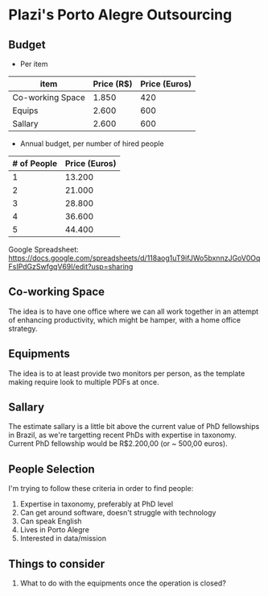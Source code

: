 # Plazi's Porto Alegre Outsourcing

## Budget 

* Per item

| item | Price (R$) | Price (Euros) |
| --- | --- | --- |
| Co-working Space | 1.850 | 420 |
| Equips | 2.600 | 600 |
| Sallary | 2.600 | 600 |

* Annual budget, per number of hired people

| # of People | Price (Euros) |
| --- | --- |
| 1 | 13.200 |
| 2 | 21.000 |
| 3 | 28.800 |
| 4 | 36.600 |
| 5 | 44.400 |

Google Spreadsheet: https://docs.google.com/spreadsheets/d/118aog1uT9ifJWo5bxnnzJGoV0OqFsIPdGzSwfgqV69I/edit?usp=sharing

## Co-working Space

The idea is to have one office where we can all work together in an attempt of enhancing productivity, which might be hamper, with a home office strategy.

## Equipments

The idea is to at least provide two monitors per person, as the template making require look to multiple PDFs at once. 

## Sallary

The estimate sallary is a little bit above the current value of PhD fellowships in Brazil, as we're targetting recent PhDs with expertise in taxonomy. Current PhD fellowship would be R$2.200,00 (or ~ 500,00 euros).

## People Selection

I'm trying to follow these criteria in order to find people:

1. Expertise in taxonomy, preferably at PhD level
2. Can get around software, doesn't struggle with technology
3. Can speak English
4. Lives in Porto Alegre
5. Interested in data/mission

## Things to consider

1. What to do with the equipments once the operation is closed?
